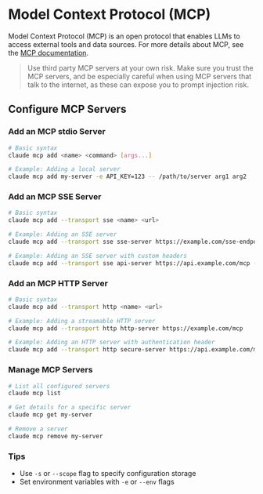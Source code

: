 # Model Context Protocol (MCP)

Model Context Protocol (MCP) is an open protocol that enables LLMs to access external tools and data sources. For more details about MCP, see the [MCP documentation](https://modelcontextprotocol.io/introduction).

> Use third party MCP servers at your own risk. Make sure you trust the MCP servers, and be especially careful when using MCP servers that talk to the internet, as these can expose you to prompt injection risk.

## Configure MCP Servers

### Add an MCP stdio Server

```bash
# Basic syntax
claude mcp add <name> <command> [args...]

# Example: Adding a local server
claude mcp add my-server -e API_KEY=123 -- /path/to/server arg1 arg2
```

### Add an MCP SSE Server

```bash
# Basic syntax
claude mcp add --transport sse <name> <url>

# Example: Adding an SSE server
claude mcp add --transport sse sse-server https://example.com/sse-endpoint

# Example: Adding an SSE server with custom headers
claude mcp add --transport sse api-server https://api.example.com/mcp --header "X-API-Key: your-key"
```

### Add an MCP HTTP Server

```bash
# Basic syntax
claude mcp add --transport http <name> <url>

# Example: Adding a streamable HTTP server
claude mcp add --transport http http-server https://example.com/mcp

# Example: Adding an HTTP server with authentication header
claude mcp add --transport http secure-server https://api.example.com/mcp --header "Authorization: Bearer your-token"
```

### Manage MCP Servers

```bash
# List all configured servers
claude mcp list

# Get details for a specific server
claude mcp get my-server

# Remove a server
claude mcp remove my-server
```

### Tips

- Use `-s` or `--scope` flag to specify configuration storage
- Set environment variables with `-e` or `--env` flags